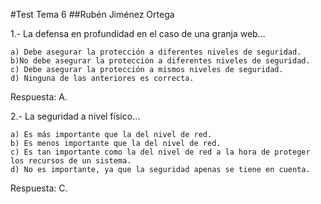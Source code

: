 #Test Tema 6
##Rubén Jiménez Ortega

1.- La defensa en profundidad en el caso de una granja web...
	
	a) Debe asegurar la protección a diferentes niveles de seguridad.
	b)No debe asegurar la protección a diferentes niveles de seguridad.
	c) Debe asegurar la protección a mismos niveles de seguridad.
	d) Ninguna de las anteriores es correcta.
Respuesta: A.

2.- La seguridad a nivel físico...

	a) Es más importante que la del nivel de red.
	b) Es menos importante que la del nivel de red.
	c) Es tan importante como la del nivel de red a la hora de proteger los recursos de un sistema.
	d) No es importante, ya que la seguridad apenas se tiene en cuenta.
Respuesta: C.